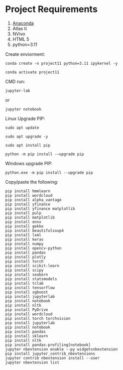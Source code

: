 # Project Requirements

1. [Anaconda](https://www.anaconda.com/installation-success?source=installer)
2. Atlas ti
3. NVivo
4. HTML 5
5. python=3.11

Create enviorment:
```
conda create -n project11 python=3.11 ipykernel -y
```
```
conda activate project11
```

CMD run:

```
jupyter-lab
```

or

```
jupyter notebook
```

Linux Upgrade PIP:

```
sudo apt update
```

```
sudo apt upgrade -y
```

```
sudo apt install pip
```

```
python -m pip install -–upgrade pip
```

Windows upgrade PIP:
```
python.exe -m pip install --upgrade pip
```





Copy/paste the following:

```
pip install hmmlearn
pip install wordcloud
pip install alpha_vantage
pip install yfinance
pip install yfinance matplotlib
pip install pulp
pip install matplotlib
pip install onnx
pip install gekko
pip install beautifulsoup4
pip install lxml
pip install keras
pip install numpy
pip install opencv-python
pip install pandas
pip install plotly
pip install torch
pip install scikit-learn
pip install scipy
pip install seaborn
pip install statsmodels
pip install tclab
pip install tensorflow
pip install xgboost
pip install jupyterlab
pip install notebook
pip install nltk
pip install PyDrive
pip install wordcloud
pip install torch torchvision
pip install jupyterlab
pip install notebook
pip install pandas
pip install sklearn
pip install nltk
pip install pandas-profiling[notebook]
jupyter nbextension enable --py widgetsnbextension
pip install jupyter_contrib_nbextensions
jupyter contrib nbextension install --user
jupyter nbextension list
```
